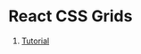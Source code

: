 # React CSS Grids

1. [Tutorial](https://www.quackit.com/css/grid/tutorial/css_grid_introduction.cfm)